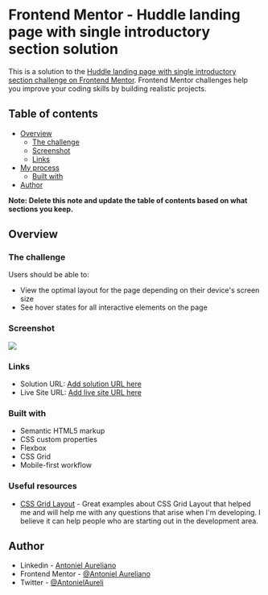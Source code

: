 # Frontend Mentor - Huddle landing page with single introductory section solution

This is a solution to the [Huddle landing page with single introductory section challenge on Frontend Mentor](https://www.frontendmentor.io/challenges/huddle-landing-page-with-a-single-introductory-section-B_2Wvxgi0). Frontend Mentor challenges help you improve your coding skills by building realistic projects. 

## Table of contents

- [Overview](#overview)
  - [The challenge](#the-challenge)
  - [Screenshot](#screenshot)
  - [Links](#links)
- [My process](#my-process)
  - [Built with](#built-with)
- [Author](#author)

**Note: Delete this note and update the table of contents based on what sections you keep.**

## Overview

### The challenge

Users should be able to:

- View the optimal layout for the page depending on their device's screen size
- See hover states for all interactive elements on the page

### Screenshot

![](./screenshot.jpg)
### Links

- Solution URL: [Add solution URL here](https://your-solution-url.com)
- Live Site URL: [Add live site URL here](https://your-live-site-url.com)

### Built with

- Semantic HTML5 markup
- CSS custom properties
- Flexbox
- CSS Grid
- Mobile-first workflow

### Useful resources

- [CSS Grid Layout](https://www.origamid.com/projetos/grid/) - Great examples about CSS Grid Layout that helped me and will help me with any questions that arise when I'm developing. I believe it can help people who are starting out in the development area.

## Author

- Linkedin - [Antoniel Aureliano](https://www.linkedin.com/in/antoniel-aureliano)
- Frontend Mentor - [@Antoniel Aureliano](https://www.frontendmentor.io/profile/AntonielAureliano)
- Twitter - [@AntonielAureli](https://twitter.com/AntonielAureli)
